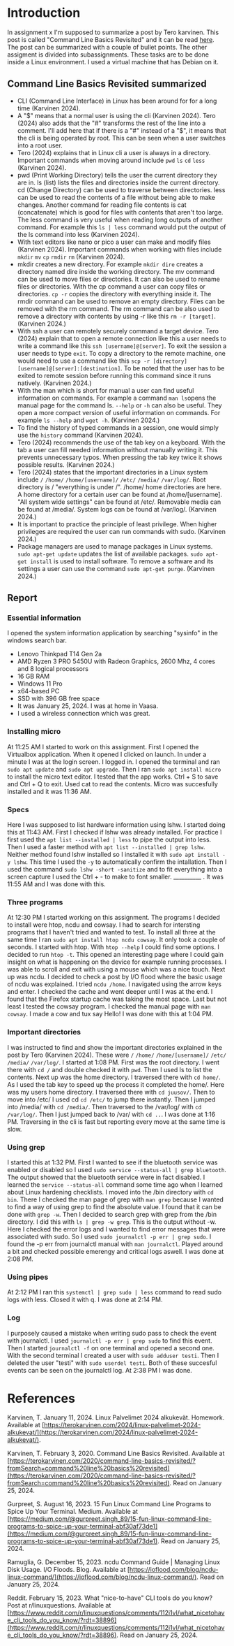 # Introduction

In assignment x I'm supposed to summarize a post by Tero karvinen. This post is called "Command Line Basics Revisited" and it can be read [here](https://terokarvinen.com/2020/command-line-basics-revisited/?fromSearch=command%20line%20basics%20revisited). The post can be summarized with a couple of bullet points. The other assigment is divided into subassignments. These tasks are to be done inside a Linux environment. I used a virtual machine that has Debian on it.


## Command Line Basics Revisited summarized

- CLI (Command Line Interface) in Linux has been around for for a long time (Karvinen 2024).
- A "$" means that a normal user is using the cli (Karvinen 2024). Tero (2024) also adds that the "#" transforms the rest of the line into a comment. I'll add here that if there is a "#" instead of a "$", it means that the cli is being operated by root. This can be seen when a user switches into a root user.
- Tero (2024) explains that in Linux cli a user is always in a directory. Important commands when moving around include ```pwd``` ```ls``` ```cd``` ```less``` (Karvinen 2024).
- pwd (Print Working Directory) tells the user the current directory they are in. ls (list) lists the files and directories inside the current directory. cd (Change Directory) can be used to traverse between directories. less can be used to read the contents of a file without being able to make changes. Another command for reading file contents is cat (concatenate) which is good for files with contents that aren't too large. The less command is very useful when reading long outputs of another command. For example this ```ls | less``` command would put the output of the ls command into less (Karvinen 2024). 
- With text editors like nano or pico a user can make and modify files (Karvinen 2024). Important commands when working with files include ```mkdir``` ```mv``` ```cp``` ```rmdir``` ```rm``` (Karvinen 2024).
- mkdir creates a new directory. For example ```mkdir dire``` creates a directory named dire inside the working directory. The mv command can be used to move files or directories. It can also be used to rename files or directories. With the cp command a user can copy files or directories. ```cp -r``` copies the directory with everything inside it. The rmdir command can be used to remove an empty directory. Files can be removed with the rm command. The rm command can be also used to remove a directory with contents by using -r like this ```rm -r [target]```. (Karvinen 2024.)
- With ssh a user can remotely securely command a target device. Tero (2024) explain that to open a remote connection like this a user needs to write a command like this ```ssh [username]@[server]```. To exit the session a user needs to type ```exit```. To copy a directory to the remote machine, one would need to use a command like this ```scp -r [directory] [username]@[server]:[destination]```. To be noted that the user has to be exited to remote session before running this command since it runs natively. (Karvinen 2024.)
- With the man which is short for manual a user can find useful information on commands. For example a command ```man ls```opens the manual page for the command ls. ```--help``` or ```-h``` can also be useful. They open a more compact version of useful information on commands. For example ```ls --help``` and ```wget -h```. (Karvinen 2024.)
-  To find the history of typed commands in a session, one would simply use the ```history``` command (Karvinen 2024).
-  Tero (2024) recommends the use of the tab key on a keyboard. With the tab a user can fill needed information without manually writing it. This prevents unnecessary typos. When pressing the tab key twice it shows possible results. (Karvinen 2024.)
-   Tero (2024) states that the important directories in a Linux system include ```/``` ```/home/``` ```/home/[username]/``` ```/etc/``` ```/media/``` ```/var/log/```. Root directory is / "everything is under /". /home/ home directories are here. A home directory for a certain user can be found at /home/[username]. "All system wide settings" can be found at /etc/. Removable media can be found at /media/. System logs can be found at /var/log/. (Karvinen 2024.)
-   It is important to practice the principle of least privilege. When higher privileges are required the user can run commands with sudo. (Karvinen 2024.)
-   Package managers are used to manage packages in Linux systems. ```sudo apt-get update``` updates the list of available packages. ```sudo apt-get install``` is used to install software. To remove a software and its settings a user can use the command ```sudo apt-get purge```. (Karvinen 2024.)

## Report

### Essential information

I opened the system information application by searching "sysinfo" in the windows search bar. 

- Lenovo Thinkpad T14 Gen 2a
- AMD Ryzen 3 PRO 5450U with Radeon Graphics, 2600 Mhz, 4 cores and 8 logical processors
- 16 GB RAM
- Windows 11 Pro
- x64-based PC
- SSD with 396 GB free space
- It was January 25, 2024. I was at home in Vaasa.
- I used a wireless connection which was great.


### Installing micro

At 11:25 AM I started to work on this assignment. First I opened the Virtualbox application. When it opened I clicked on launch. In under a minute I was at the login screen. I logged in. I opened the terminal and ran ```sudo apt update``` and ```sudo apt upgrade```. Then I ran ```sudo apt install micro``` to install the micro text editor. I tested that the app works. Ctrl + S to save and Ctrl + Q to exit. Used cat to read the contents. Micro was succesfully installed and it was 11:36 AM.

### Specs

Here I was supposed to list hardware information using lshw. I started doing this at 11:43 AM. First I checked if lshw was already installed. For practice I first used the ```apt list --installed | less``` to pipe the output into less. Then I used a faster method with ```apt list --installed | grep lshw```. Neither method found lshw installed so I installed it with ```sudo apt install -y lshw```. This time I used the ```-y``` to automatically confirm the intallation. Then I used the command ```sudo lshw -short -sanitize``` and to fit everything into a screen capture I used the Ctrl + - to make to font smaller. __________ . It was 11:55 AM and I was done with this.

### Three programs

At 12:30 PM I started working on this assignment. The programs I decided to install were htop, ncdu and cowsay. I had to search for intersting programs that I haven't tried and wanted to test. To install all three at the same time I ran ```sudo apt install htop ncdu cowsay```. It only took a couple of seconds. I started with htop. With ```htop --help``` I could find some options. I decided to run ```htop -t```. This opened an interesting page where I could gain insight on what is happening on the device for example running processes. I was able to scroll and exit with using a mouse which was a nice touch. Next up was ncdu. I decided to check a post by I/O flood where the basic usage of ncdu was explained. I tried ```ncdu /home```. I navigated using the arrow keys and enter. I checked the cache and went deeper until I was at the end. I found that the Firefox startup cache was taking the most space. Last but not least I tested the cowsay program. I checked the manual page with ```man cowsay```. I made a cow and tux say Hello! I was done with this at 1:04 PM. 

### Important directories

I was instructed to find and show the important directories explained in the post by Tero (Karvinen 2024). These were ```/``` ```/home/``` ```/home/[username]/``` ```/etc/``` ```/media/``` ```/var/log/```. I started at 1:08 PM. First was the root directory. I went there with ```cd /``` and double checked it with ```pwd```. Then I used ls to list the contents. Next up was the home directory. I traversed there with ```cd home/```. As I used the tab key to speed up the process it completed the home/. Here was my users home directory. I traversed there with ```cd juusov/```. Then to move into /etc/ I used cd ```cd /etc/``` to jump there instantly. Then I jumped into /media/ with ```cd /media/```. Then traversed to the /var/log/ with ```cd /var/log/```. Then I just jumped back to /var/ with ```cd ..```. I was done at 1:16 PM. Traversing in the cli is fast but reporting every move at the same time is slow.

### Using grep

I started this at 1:32 PM. First I wanted to see if the bluetooth service was enabled or disabled so I used ```sudo service --status-all | grep bluetooth```. The output showed that the bluetooth service were in fact disabled. I learned the ```service --status-all``` command some time ago when I learned about Linux hardening checklists. I moved into the /bin directory with ```cd bin```. There I checked the man page of grep with ```man grep``` because I wanted to find a way of using grep to find the absolute value. I found that it can be done with ```grep -w```. Then I decided to search grep with grep from the /bin directory. I did this with ```ls | grep -w grep```. This is the output without -w. Here I checked the error logs and I wanted to find error messages that were associated with sudo. So I used ```sudo journalctl -p err | grep sudo```. I found the -p err from journalctl manual with ```man journalctl```. Played around a bit and checked possible emerengy and critical logs aswell. I was done at 2:08 PM.

### Using pipes

At 2:12 PM I ran this ```systemctl | grep sudo | less``` command to read sudo logs with less. Closed it with q. I was done at 2:14 PM.

### Log

I purposely caused a mistake when writing sudo pass to check the event with journalctl. I used ```journalctl -p err | grep sudo``` to find this event. Then I started ```journalctl -f``` on one terminal and opened a second one. With the second terminal I created a user with ```sudo adduser testi```. Then I deleted the user "testi" with ```sudo userdel testi```. Both of these succesful events can be seen on the journalctl log. At 2:38 PM I was done.


# References

Karvinen, T. January 11, 2024. Linux Palvelimet 2024 alkukevät. Homework. Available at [https://terokarvinen.com/2024/linux-palvelimet-2024-alkukevat/](https://terokarvinen.com/2024/linux-palvelimet-2024-alkukevat/).

Karvinen, T. February 3, 2020. Command Line Basics Revisited. Available at [https://terokarvinen.com/2020/command-line-basics-revisited/?fromSearch=command%20line%20basics%20revisited](https://terokarvinen.com/2020/command-line-basics-revisited/?fromSearch=command%20line%20basics%20revisited). Read on January 25, 2024.

Gurpreet, S. August 16, 2023. 15 Fun Linux Command Line Programs to Spice Up Your Terminal. Medium. Available at [https://medium.com/@gurpreet.singh_89/15-fun-linux-command-line-programs-to-spice-up-your-terminal-abf30af73de1](https://medium.com/@gurpreet.singh_89/15-fun-linux-command-line-programs-to-spice-up-your-terminal-abf30af73de1). Read on January 25, 2024.

Ramuglia, G. December 15, 2023. ncdu Command Guide | Managing Linux Disk Usage. I/O Floods. Blog. Available at [https://ioflood.com/blog/ncdu-linux-command/](https://ioflood.com/blog/ncdu-linux-command/). Read on January 25, 2024.

Reddit. February 15, 2023. What "nice-to-have" CLI tools do you know? Post at r/linuxquestions. Available at [https://www.reddit.com/r/linuxquestions/comments/112i1vl/what_nicetohave_cli_tools_do_you_know/?rdt=38896](https://www.reddit.com/r/linuxquestions/comments/112i1vl/what_nicetohave_cli_tools_do_you_know/?rdt=38896). Read on January 25, 2024.
